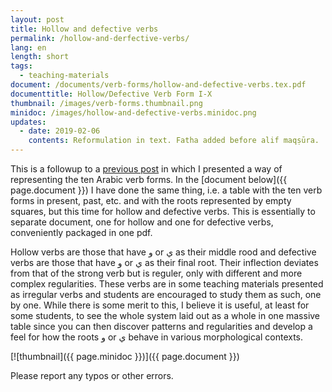 ```yaml
---
layout: post
title: Hollow and defective verbs
permalink: /hollow-and-derfective-verbs/
lang: en
length: short
tags: 
  - teaching-materials
document: /documents/verb-forms/hollow-and-defective-verbs.tex.pdf
documenttitle: Hollow/Defective Verb Form I-X
thumbnail: /images/verb-forms.thumbnail.png
minidoc: /images/hollow-and-defective-verbs.minidoc.png
updates: 
  - date: 2019-02-06
    contents: Reformulation in text. Fatha added before alif maqṣūra.
---
```


This is a followup to a [previous post](/arabic-verb-forms/) in which I presented a way of representing the ten Arabic verb forms. In the [document below]({{ page.document }}) I have done the same thing, i.e. a table with the ten verb forms in present, past, etc. and with the roots represented by empty squares, but this time for hollow and defective verbs. This is essentially to separate document, one for hollow and one for defective verbs, conveniently packaged in one pdf.

Hollow verbs are those that have و or&nbsp;ي as their middle rood and defective verbs are those that have و or&nbsp;ي as their final root. Their inflection deviates from that of the strong verb but is reguler, only with different and more complex regularities. These verbs are in some teaching materials presented as irregular verbs and students are encouraged to study them as such, one by one. While there is some merit to this, I believe it is useful, at least for some students, to see the whole system laid out as a whole in one massive table since you can then discover patterns and regularities and develop a feel for how the roots و or&nbsp;ي behave in various morphological contexts.

[![thumbnail]({{ page.minidoc }})]({{ page.document }})

Please report any typos or other errors.

